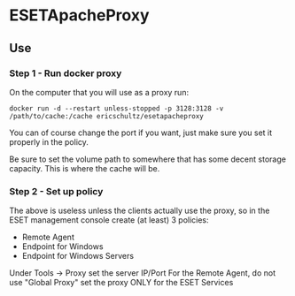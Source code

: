 # ESETApacheProxy

## Use
### Step 1 - Run docker proxy
On the computer that you will use as a proxy run:

```
docker run -d --restart unless-stopped -p 3128:3128 -v /path/to/cache:/cache ericschultz/esetapacheproxy
```

You can of course change the port if you want, just make sure you set it properly in the policy.

Be sure to set the volume path to somewhere that has some decent storage capacity. This is where the cache will be.

### Step 2 - Set up policy
The above is useless unless the clients actually use the proxy, so in the ESET management console create (at least) 3 policies:
* Remote Agent
* Endpoint for Windows
* Endpoint for Windows Servers

Under Tools -> Proxy set the server IP/Port
For the Remote Agent, do not use "Global Proxy" set the proxy ONLY for the ESET Services


